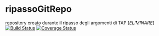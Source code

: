# ripassoGitRepo
repository creato durante il ripasso degli argomenti di TAP [*ELIMINARE*]
[![Build Status](https://travis-ci.org/GabrieleGiannini/ripassoGitRepo.svg?branch=master)](https://travis-ci.org/GabrieleGiannini/ripassoGitRepo)
[![Coverage Status](https://coveralls.io/repos/github/GabrieleGiannini/ripassoGitRepo/badge.svg?branch=master)](https://coveralls.io/github/GabrieleGiannini/ripassoGitRepo?branch=master)
